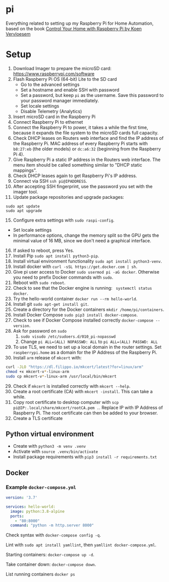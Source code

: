 # pi

Everything related to setting up my Raspberry Pi for Home Automation, based on the book [Control Your Home with Raspberry Pi by Koen Vervloesem](https://koen.vervloesem.eu/books/control-your-home-with-raspberry-pi/)

# Setup

1. Download Imager to prepare the microSD card: https://www.raspberrypi.com/software
2. Flash Raspberry Pi OS (64-bit) Lite to the SD card
   - Go to the advanced settings
   - Set a hostname and enable SSH with password
   - Set a password, but keep `pi` as the username. Save this password to your password manager immediately.
   - Set locale settings
   - Disable Telemetry (Analytics)
3. Insert microSD card in the Raspberry Pi
4. Connect Raspberry Pi to ethernet
5. Connect the Raspberry Pi to power, it takes a while the first time, because it expands the file system to the microSD cards full capacity.
6. Check DHCP leases on Routers web interface and find the IP address of the Raspberry Pi. MAC address of every Raspberry Pi starts with `b8:27:eb` (the older models) or `dc:a6:32` (beginning from the Raspberry Pi 4).
7. Give Raspberry Pi a static IP address in the Routers web interface. The menu item should be called something similar to "DHCP static mappings".
8. Check DHCP leases again to get Raspberry Pi's IP address.
9. Connect via SSH `ssh pi@IPADDRESS`.
10. After accepting SSH fingerprint, use the password you set with the imager tool.
11. Update package repositories and upgrade packages:

```
sudo apt update
sudo apt upgrade
```

15. Configure extra settings with `sudo raspi-config`.

- Set locale settings
- In performance options, change the memory split so the GPU gets the minimal value of 16 MB, since we don't need a graphical interface.

16. If asked to reboot, press Yes.
17. Install Pip `sudo apt install python3-pip`.
18. Install virtual environment functionality `sudo apt install python3-venv`.
19. Install docker with `curl -sSL https://get.docker.com | sh`.
20. Give pi user access to Docker `sudo usermod pi -aG docker`. Otherwise you need to prefix Docker commands with `sudo`.
21. Reboot with `sudo reboot`.
22. Check to see that the Docker engine is running: ` systemctl status docker`.
23. Try the hello-world container `docker run --rm hello-world`.
24. Install git `sudo apt-get install git`.
25. Create a directory for the Docker containers `mkdir /home/pi/containers`.
26. Install Docker Compose `sudo pip3 install docker-compose`.
27. Check to see if Docker Compose installed correctly `docker-compose --version`.
28. Ask for password on `sudo`
    1. `sudo visudo /etc/sudoers.d/010_pi-nopasswd`
    2. Change `pi ALL=(ALL) NOPASSWD: ALL` to `pi ALL=(ALL) PASSWD: ALL`
29. To use TLS, we need to set up a local domain in the router settings. Set `raspberrypi.home` as a domain for the IP Address of the Raspberry Pi.
30. Install `arm` release of `mkcert` with:

```sh
curl -JLO "https://dl.filippo.io/mkcert/latest?for=linux/arm"
chmod +x mkcert-v*-linux-arm
sudo cp mkcert-v*-linux-arm /usr/local/bin/mkcert
```

29. Check if `mkcert` is installed correctly with `mkcert --help`.
30. Create a root certificate (CA) with `mkcert -install`. This can take a while.
31. Copy root certificate to desktop computer with `scp pi@IP:.local/share/mkcert/rootCA.pem .`. Replace IP with IP Address of Raspberry Pi. The root certificate can then be added to your browser.
32. Create a TLS certificate

## Python virtual environment

- Create with `python3 -m venv .venv`
- Activate with `source .venv/bin/activate`
- Install package requirements with `pip3 install -r requirements.txt`

## Docker

### Example `docker-compose.yml`

```yml
version: '3.7'

services: hello-world:
  image: python:3.8-alpine
  ports:
    - "80:8000"
  command: "python -m http.server 8000"
```

Check syntax with `docker-compose config -q`.

Lint with `sudo apt install yamllint`, then `yamllint docker-compose.yml`.

Starting containers: `docker-compose up -d`.

Take container down: `docker-compose down`.

List running containers `docker ps`
